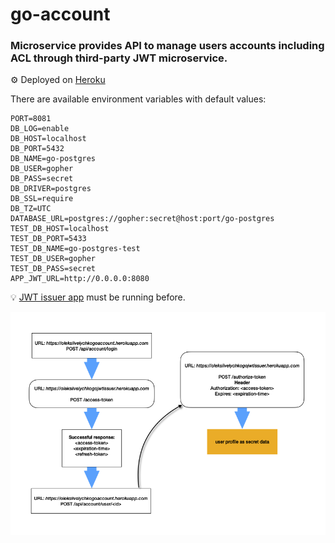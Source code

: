 # go-account

### Microservice provides API to manage users accounts including ACL through third-party JWT microservice.

⚙️ Deployed on <a href="https://oleksiivelychkogoaccount.herokuapp.com">Heroku</a>

There are available environment variables with default values:
```
PORT=8081
DB_LOG=enable
DB_HOST=localhost
DB_PORT=5432
DB_NAME=go-postgres
DB_USER=gopher
DB_PASS=secret
DB_DRIVER=postgres
DB_SSL=require
DB_TZ=UTC
DATABASE_URL=postgres://gopher:secret@host:port/go-postgres
TEST_DB_HOST=localhost
TEST_DB_PORT=5433
TEST_DB_NAME=go-postgres-test
TEST_DB_USER=gopher
TEST_DB_PASS=secret
APP_JWT_URL=http://0.0.0.0:8080
```

💡 <a href="https://github.com/oleksiivelychko/go-jwt-issuer">JWT issuer app</a> must be running before.

![how it works](.http-requests/readme.png)
